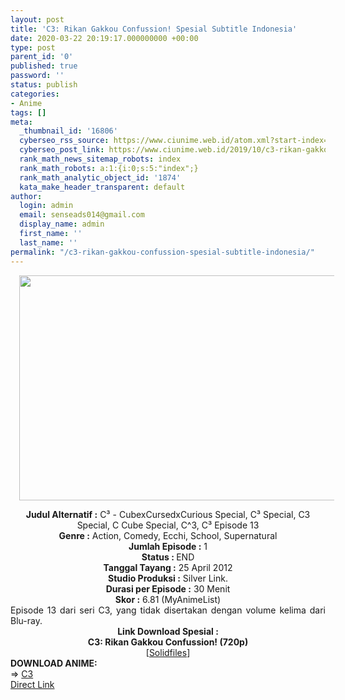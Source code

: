 ```yaml
---
layout: post
title: 'C3: Rikan Gakkou Confussion! Spesial Subtitle Indonesia'
date: 2020-03-22 20:19:17.000000000 +00:00
type: post
parent_id: '0'
published: true
password: ''
status: publish
categories:
- Anime
tags: []
meta:
  _thumbnail_id: '16806'
  cyberseo_rss_source: https://www.ciunime.web.id/atom.xml?start-index=2551&max-results=150
  cyberseo_post_link: https://www.ciunime.web.id/2019/10/c3-rikan-gakkou-confussion-spesial.html
  rank_math_news_sitemap_robots: index
  rank_math_robots: a:1:{i:0;s:5:"index";}
  rank_math_analytic_object_id: '1874'
  kata_make_header_transparent: default
author:
  login: admin
  email: senseads014@gmail.com
  display_name: admin
  first_name: ''
  last_name: ''
permalink: "/c3-rikan-gakkou-confussion-spesial-subtitle-indonesia/"
---
```

<div class="separator" style="clear: both; text-align: center;"><a href="https://1.bp.blogspot.com/-WtnAwAb7zWk/XanYsnaumMI/AAAAAAAAdf8/zdSIpQgvH0o73liv15fk_s8xmXN3LIFbwCLcBGAsYHQ/s1600/C3%2BSpesial.jpg" imageanchor="1" style="margin-left: 1em; margin-right: 1em;"><img border="0" data-original-height="720" data-original-width="1280" height="360" src="{{ site.baseurl }}/assets/2020/03/C3%2BSpesial.jpg" width="640" /></a></div>
<p>
<div style="text-align: center;"><b>Judul Alternatif :</b>&nbsp;C³ - CubexCursedxCurious Special,&nbsp;C³ Special, C3 Special, C Cube Special, C^3, C³ Episode 13</div>
<div style="text-align: center;"><b>Genre :</b>&nbsp;<b></b>Action, Comedy, Ecchi, School, Supernatural</div>
<div style="text-align: center;"><b>Jumlah Episode :</b>&nbsp;1<br /><b>Status :&nbsp;</b>END<br /><b>Tanggal Tayang :</b>&nbsp;25 April 2012<br /><b>Studio Produksi :</b>&nbsp;<b></b>Silver Link.<br /><b>Durasi per Episode :</b>&nbsp;30 Menit</div>
<div style="text-align: center;"><b>Skor :</b>&nbsp;6.81 (MyAnimeList)</div>
<div style="text-align: center;"></div>
<div style="text-align: justify;">Episode 13 dari seri C3, yang tidak disertakan dengan volume kelima dari Blu-ray.</div>
<div style="text-align: justify;"></div>
<div style="text-align: justify;"></div>
<div style="text-align: center;"><b>Link Download Spesial :</b></div>
<div style="text-align: center;">
<div style="text-align: center;"><b>C3: Rikan Gakkou Confussion!&nbsp;(720p)</b></div>
</div>
<div style="text-align: center;">[<a href="http://www.solidfiles.com/v/aW8mdnMm5P4QV" target="_blank" rel="noopener">Solidfiles</a>]
<div style="text-align: left;"></div>
<div style="text-align: left;"></div>
<div style="text-align: left;"><b>DOWNLOAD ANIME:</b></div>
<div style="text-align: left;"></div>
<div style="text-align: left;">=&gt;&nbsp;<a href="https://www.ciunime.web.id/2019/01/c3-episode-01-12-end-batch-subtitle.html" target="_blank" rel="noopener">C3</a></div>
<div style="text-align: left;"></div>
</div>
<link rel="stylesheet" href="https://cdnjs.cloudflare.com/ajax/libs/font-awesome/4.7.0/css/font-awesome.min.css" />
<div class="divbtn"> <a href="https://handymansurrender.com/fihup8buzv?key=94550f7ce39444073321dde3b8782f97" class="btn"><i class="fa fa-download"></i> Direct Link</a> </div>
